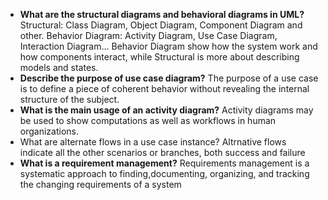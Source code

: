 - **What are the structural diagrams and behavioral diagrams in UML?**
Structural: Class Diagram, Object Diagram, Component
Diagram and other.
Behavior Diagram: Activity Diagram, Use Case Diagram, Interaction Diagram...
Behavior Diagram show how the system work and how components interact, while Structural is more about describing models and states.
- **Describe the purpose of use case diagram?**
The purpose of a use case is to define a piece of coherent behavior without revealing the internal structure of the subject.
- **What is the main usage of an activity diagram?**
Activity diagrams may be used to show computations as well as workflows in human organizations.
- What are alternate flows in a use case instance?
Altrnative flows indicate all the other scenarios or branches, both success and failure
- **What is a requirement management?**
Requirements management is a systematic approach to finding,documenting, organizing, and tracking the changing requirements of a system